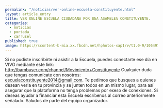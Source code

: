 ```yaml
---
permalink: "/noticias/ver-online-escuela-constituyente.html"
layout: article_entry
title: VER ONLINE ESCUELA CIUDADANA POR UNA ASAMBLEA CONSTITUYENTE.
categories: 
  - noticias
  - portada
  - carrusel
published: true
image: https://scontent-b-mia.xx.fbcdn.net/hphotos-xap1/v/t1.0-9/10649730_10152701413481397_5769166916815056899_n.jpg?oh=1468be7a472b258fcc02ef8c4b93d786&oe=54842D2F
---
```


Si no pudiste inscribirte ni asistir a la Escuela, puedes conectarte ese día en VIVO mediante este link: http://bambuser.com/channel/Movimiento+Constituyente
Cualquier duda que tengas comunícate con nosotros: escuelaconstituyente2014@gmail.com. 
Te pedimos que busques a quienes desean verla en tu provincia y se junten todos en un mismo lugar, para así asegurar que la plataforma no tenga problemas por exeso de conexiones.
Si deseas ayudar a financiar esta Escuela escríbenos al correo anteriormente señalado.
Saludos de parte del equipo organizador.

